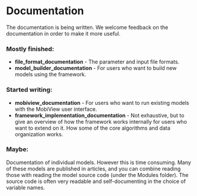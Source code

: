 # Documentation

The documentation is being written. 
We welcome feedback on the documentation in order to make it more useful.

### Mostly finished:
- **file_format_documentation** - The parameter and input file formats.
- **model_builder_documentation** - For users who want to build new models using the framework.

### Started writing:
- **mobiview_documentation** - For users who want to run existing models with the MobiView user interface.
- **framework_implementation_documentation** - Not exhaustive, but to give an overview of how the framework works internally for users who want to extend on it. How some of the core algorithms and data organization works.


### Maybe:
Documentation of individual models. However this is time consuming. Many of these models are published in articles, and you can combine reading those with reading the model source code (under the Modules folder). The source code is often very readable and self-documenting in the choice of variable names.
